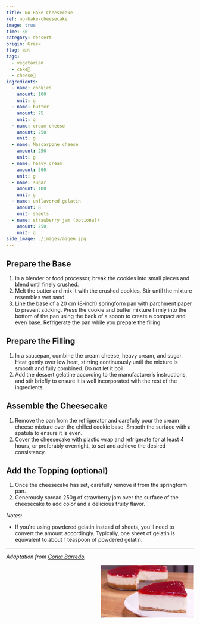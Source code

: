 ```yaml
---
title: No-Bake Cheesecake
ref: no-bake-cheesecake
image: true
time: 30
category: dessert
origin: Greek
flag: 🇬🇷
tags:
  - vegetarian
  - cake🍰
  - cheese🧀
ingredients:
  - name: cookies
    amount: 100
    unit: g
  - name: butter
    amount: 75
    unit: g
  - name: cream cheese
    amount: 250
    unit: g
  - name: Mascarpone cheese
    amount: 250
    unit: g
  - name: heavy cream
    amount: 500
    unit: g
  - name: sugar
    amount: 100
    unit: g
  - name: unflavored gelatin
    amount: 8
    unit: sheets
  - name: strawberry jam (optional)
    amount: 250
    unit: g
side_image: ./images/aigen.jpg
---
```


## Prepare the Base

1. In a blender or food processor, break the cookies into small pieces and blend until finely crushed.
2. Melt the butter and mix it with the crushed cookies. Stir until the mixture resembles wet sand.
3. Line the base of a 20 cm (8-inch) springform pan with parchment paper to prevent sticking. Press the cookie and butter mixture firmly into the bottom of the pan using the back of a spoon to create a compact and even base. Refrigerate the pan while you prepare the filling.


## Prepare the Filling
1. In a saucepan, combine the cream cheese, heavy cream, and sugar. Heat gently over low heat, stirring continuously until the mixture is smooth and fully combined. Do not let it boil.
2. Add the dessert gelatine according to the manufacturer’s instructions, and stir briefly to ensure it is well incorporated with the rest of the ingredients.

## Assemble the Cheesecake

1. Remove the pan from the refrigerator and carefully pour the cream cheese mixture over the chilled cookie base. Smooth the surface with a spatula to ensure it is even.
2. Cover the cheesecake with plastic wrap and refrigerate for at least 4 hours, or preferably overnight, to set and achieve the desired consistency.

## Add the Topping (optional)

1. Once the cheesecake has set, carefully remove it from the springform pan.
2. Generously spread 250g of strawberry jam over the surface of the cheesecake to add color and a delicious fruity flavor.

*Notes:* 
- If you're using powdered gelatin instead of sheets, you'll need to convert the amount accordingly. Typically, one sheet of gelatin is equivalent to about 1 teaspoon of powdered gelatin.

---

_Adaptation from [Gorka Barredo](https://www.cocinacaserayfacil.net/tarta-queso-sin-horno/)._

<img src="images/no_bake_cheesecake.jpg" style="width:250px; float:right;"/>